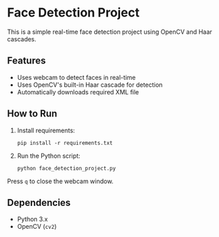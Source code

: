# Face Detection Project

This is a simple real-time face detection project using OpenCV and Haar cascades.

## Features
- Uses webcam to detect faces in real-time
- Uses OpenCV's built-in Haar cascade for detection
- Automatically downloads required XML file

## How to Run
1. Install requirements:
   ```
   pip install -r requirements.txt
   ```
2. Run the Python script:
   ```
   python face_detection_project.py
   ```

Press `q` to close the webcam window.

## Dependencies
- Python 3.x
- OpenCV (`cv2`)
